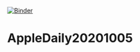 [![Binder](https://mybinder.org/badge_logo.svg)](https://mybinder.org/v2/gh/quantumsnowball/AppleDaily20201005/master)

# AppleDaily20201005
